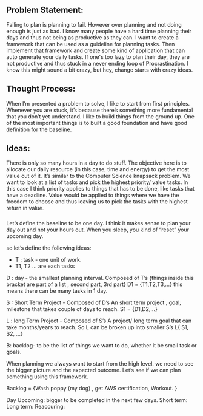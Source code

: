 ## Problem Statement:
Failing to plan is planning to fail. However over planning and not doing enough is just as bad.
I know many people have a hard time planning their days and thus not being as productive as they can.
I want to create a framework that can be used as a guideline for planning tasks.
Then implement that framework and create some kind of application that can auto generate your daily tasks.
If one's too lazy to plan their day, they are not productive and thus stuck in a never ending loop of Procrastination.
I know this might sound a bit crazy, but hey, change starts with crazy ideas.

## Thought Process:
When I’m presented a problem to solve, I like to start from first principles. Whenever you are stuck, it’s because there’s something more fundamental that you don’t yet understand. I like to build things from the ground up. One of the most important things is to built a good foundation and have good definition for the baseline.

## Ideas:
There is only so many hours in a day to do stuff. The objective here is to allocate our daily resource (in this case, time and energy) to get the most value out of it. It’s similar to the Computer Science knapsack problem. We want to look at a list of tasks and pick the highest priority/ value tasks. In this case I think priority applies to things that has to be done, like tasks that have a deadline. Value would be applied to things where we have the freedom to choose and thus leaving us to pick the tasks with the highest return in value. 

###
Let’s define the baseline to be one day. I think it makes sense to plan your day out and not your hours out. When you sleep, you kind of “reset” your upcoming day. 

so let’s define the following ideas:

- T : task - one unit of work. 
 - T1, T2 … are each tasks

D : day - the smallest planning interval. Composed of T’s
{things inside this bracket are part of a list , second part, 3rd part}
D1 = {T1,T2,T3,...} this means there can be many tasks in 1 day.

S : Short Term Project - Composed of D’s
An short term project , goal, milestone that takes couple of days to reach.
S1 = {D1,D2,...}


L : long Term Project - Composed of S’s
A project/ long term goal that can take months/years to reach. So L can be broken up into smaller S’s
L{ S1, S2, ...}

B: backlog-  to be the list of things we want to do, whether it be small task or goals.


When planning we always want to start from the high level. we need to see the bigger picture and the expected outcome.
Let’s see if we can plan something using this framework.

Backlog = {Wash poppy (my dog) , get AWS certification, Workout. }


 





Day
Upcoming: bigger to be completed in the next few days.
Short term: 
Long term:
Reaccuring:



